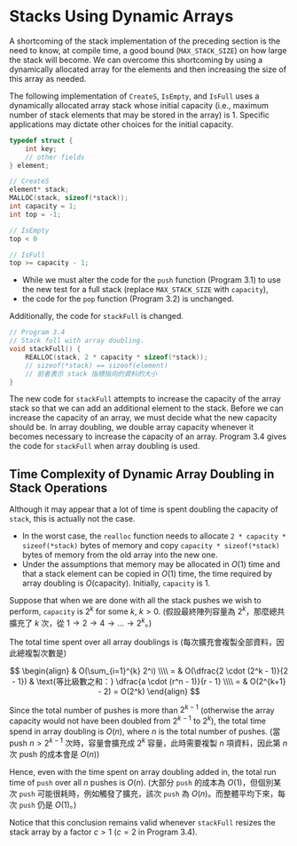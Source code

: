 # Stacks Using Dynamic Arrays

A shortcoming of the stack implementation of the preceding section is the need to know, at compile time, a good bound (`MAX_STACK_SIZE`) on how large the stack will become. We can overcome this shortcoming by using a dynamically allocated array for the elements and then increasing the size of this array as needed.

The following implementation of `CreateS`, `IsEmpty`, and `IsFull` uses a dynamically allocated array stack whose initial capacity (i.e., maximum number of stack elements that may be stored in the array) is 1. Specific applications may dictate other choices for the initial capacity.

```c
typedef struct {
    int key;
    // other fields
} element;

// CreateS
element* stack;
MALLOC(stack, sizeof(*stack));
int capacity = 1;
int top = -1;

// IsEmpty
top < 0

// IsFull
top >= capacity - 1; 
```

- While we must alter the code for the `push` function (Program 3.1) to use the new test for a full stack (replace `MAX_STACK_SIZE` with `capacity`),
- the code for the `pop` function (Program 3.2) is unchanged.

Additionally, the code for `stackFull` is changed.

```c
// Program 3.4
// Stack full with array doubling.
void stackFull() {
    REALLOC(stack, 2 * capacity * sizeof(*stack));
    // sizeof(*stack) == sizeof(element)
    // 前者表示 stack 指標指向的資料的大小
}
```

The new code for `stackFull` attempts to increase the capacity of the array stack so that we can add an additional element to the stack. Before we can increase the capacity of an array, we must decide what the new capacity should be. In array doubling, we double array capacity whenever it becomes necessary to increase the capacity of an array. Program 3.4 gives the code for `stackFull` when array doubling is used.

## Time Complexity of Dynamic Array Doubling in Stack Operations

Although it may appear that a lot of time is spent doubling the capacity of `stack`, this is actually not the case.

- In the worst case, the `realloc` function needs to allocate `2 * capacity * sizeof(*stack)` bytes of memory and copy `capacity * sizeof(*stack)` bytes of memory from the old array into the new one.
- Under the assumptions that memory may be allocated in $O(1)$ time and that a stack element can be copied in $O(1)$ time, the time required by array doubling is $O(\text{capacity})$. Initially, `capacity` is 1.

Suppose that when we are done with all the stack pushes we wish to perform, `capacity` is $2^k$ for some $k,\ k > 0$. (假設最終陣列容量為 $2^k$，那麼總共擴充了 $k$ 次，從 $1 \rightarrow 2 \rightarrow 4 \rightarrow \ldots \rightarrow 2^k$。)

The total time spent over all array doublings is (每次擴充會複製全部資料，因此總複製次數是)

$$
\begin{align}
& O(\sum_{i=1}^{k} 2^i) \\\\
= & O(\dfrac{2 \cdot  (2^k - 1)}{2 - 1}) & \text{等比級數之和：} \dfrac{a \cdot (r^n - 1)}{r - 1} \\\\
= & O(2^{k+1} - 2) = O(2^k)
\end{align}
$$

Since the total number of pushes is more than $2^{k-1}$ (otherwise the array capacity would not have been doubled from $2^{k-1}$ to $2^{k}$), the total time spend in array doubling is $O(n)$, where $n$ is the total number of pushes. (當 push $n > 2^{k - 1}$ 次時，容量會擴充成 $2^{k}$ 容量，此時需要複製 $n$ 項資料，因此第 $n$ 次 push 的成本會是 $O(n)$)

Hence, even with the time spent on array doubling added in, the total run time of `push` over all $n$ pushes is $O(n)$. (大部分 `push` 的成本為 $O(1)$，但個別某次 `push` 可能很耗時，例如觸發了擴充，該次 `push` 為 $O(n)$。而整體平均下來，每次 `push` 仍是 $O(1)$。)

Notice that this conclusion remains valid whenever `stackFull` resizes the stack array by a factor $c > 1$ ($c = 2$ in Program 3.4).
